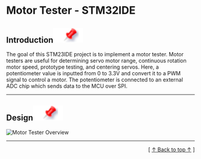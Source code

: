 # Motor Tester - STM32IDE

## Introduction[![](https://raw.githubusercontent.com/aregtech/areg-sdk/master/docs/img/pin.svg)](#introduction)

The goal of this STM23IDE project is to implement a motor tester. Motor testers are useful for determining servo motor range, continuous rotation motor speed, prototype testing, and centering servos. Here, a potentiometer value is inputted from 0 to 3.3V and convert it to a PWM signal to control a motor. The potentiometer is connected to an external ADC chip which sends data to the MCU over SPI.

---

## Design[![](https://raw.githubusercontent.com/aregtech/areg-sdk/master/docs/img/pin.svg)](#design)

![Motor Tester Overview](https://github.com/user-attachments/assets/b1ed46c9-fb3b-4f85-88c5-133279ec86d2)

---
<div align="right">[ <a href="#introduction">↑ Back to top ↑</a> ]</div>
